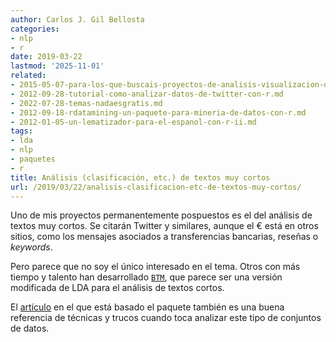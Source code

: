 ```yaml
---
author: Carlos J. Gil Bellosta
categories:
- nlp
- r
date: 2019-03-22
lastmod: '2025-11-01'
related:
- 2015-05-07-para-los-que-buscais-proyectos-de-analisis-visualizacion-de-datos.md
- 2012-09-28-tutorial-como-analizar-datos-de-twitter-con-r.md
- 2022-07-28-temas-nadaesgratis.md
- 2012-09-18-rdatamining-un-paquete-para-mineria-de-datos-con-r.md
- 2012-01-05-un-lematizador-para-el-espanol-con-r-ii.md
tags:
- lda
- nlp
- paquetes
- r
title: Análisis (clasificación, etc.) de textos muy cortos
url: /2019/03/22/analisis-clasificacion-etc-de-textos-muy-cortos/
---
```


Uno de mis proyectos permanentemente pospuestos es el del análisis de textos muy cortos. Se citarán Twitter y similares, aunque el € está en otros sitios, como los mensajes asociados a transferencias bancarias, reseñas o _keywords_.

Pero parece que no soy el único interesado en el tema. Otros con más tiempo y talento han desarrollado [`BTM`](https://cran.r-project.org/web/packages/BTM/index.html), que parece ser una versión modificada de LDA para el análisis de textos cortos.

El [artículo](https://github.com/xiaohuiyan/xiaohuiyan.github.io/blob/master/paper/BTM-WWW13.pdf) en el que está basado el paquete también es una buena referencia de técnicas y trucos cuando toca analizar este tipo de conjuntos de datos.